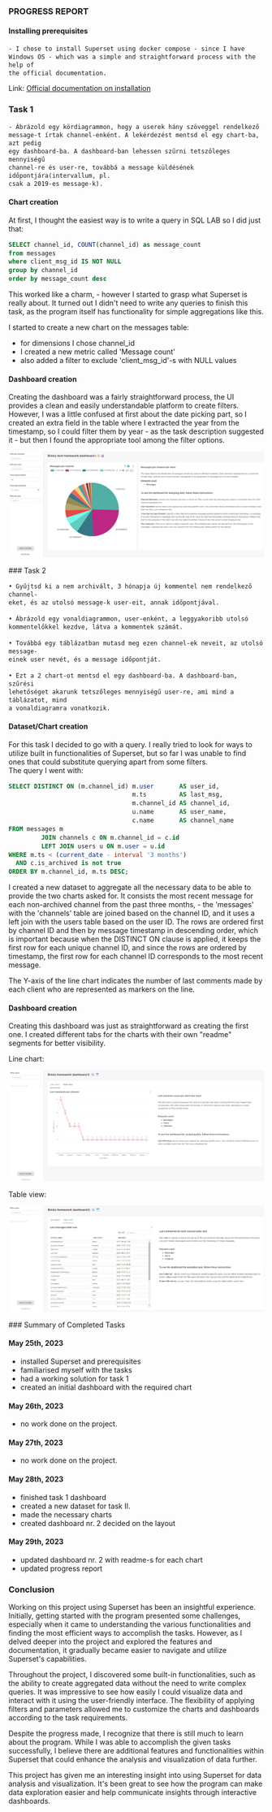### PROGRESS REPORT

#### Installing prerequisites

    - I chose to install Superset using docker compose - since I have Windows OS - which was a simple and straightforward process with the help of 
    the official documentation. 

Link: [Official documentation on installation](https://superset.apache.org/docs/installation/installing-superset-using-docker-compose)

### Task 1

    - Ábrázold egy kördiagrammon, hogy a userek hány szöveggel rendelkező
    message-t írtak channel-enként. A lekérdezést mentsd el egy chart-ba, azt pedig
    egy dashboard-ba. A dashboard-ban lehessen szűrni tetszőleges mennyiségű
    channel-re és user-re, továbbá a message küldésének időpontjára(intervallum, pl.
    csak a 2019-es message-k).

#### Chart creation

At first, I thought the easiest way is to write a query in SQL LAB so I did just that:

```sql
SELECT channel_id, COUNT(channel_id) as message_count
from messages
where client_msg_id IS NOT NULL
group by channel_id
order by message_count desc
```

This worked like a charm, - however I started to grasp what Superset is really about. It turned out I didn't need to write any queries to finish
this task, as the program itself has functionality for simple aggregations like this.

I started to create a new chart on the messages table:

- for dimensions I chose channel_id
- I created a new metric called 'Message count'
- also added a filter to exclude 'client_msg_id'-s with NULL values

#### Dashboard creation

Creating the dashboard was a fairly straightforward process, the UI provides a clean and easily understandable platform to create filters.
However, I was a little confused at first about the date picking part, so I created an extra field in the table where I extracted the year from the
timestamp, so I could filter them by year - as the task description suggested it - but then I found the appropriate tool among the filter options.

<p>
    <img src="/assets/Brickz db 1.1.png" />
</p>
### Task 2

    • Gyűjtsd ki a nem archivált, 3 hónapja új kommentel nem rendelkező channel-
    eket, és az utolsó message-k user-eit, annak időpontjával.

    • Ábrázold egy vonaldiagrammon, user-enként, a leggyakoribb utolsó
    kommentelőkkel kezdve, látva a kommentek számát.

    • Továbbá egy táblázatban mutasd meg ezen channel-ek neveit, az utolsó message-
    einek user nevét, és a message időpontját.

    • Ezt a 2 chart-ot mentsd el egy dashboard-ba. A dashboard-ban, szűrési
    lehetőséget akarunk tetszőleges mennyiségű user-re, ami mind a táblázatot, mind
    a vonaldiagramra vonatkozik.

#### Dataset/Chart creation

For this task I decided to go with a query. I really tried to look for ways to utilize built in functionalities of Superset, but so far I was
unable to find ones that could substitute querying apart from some filters.  
The query I went with:

```sql
SELECT DISTINCT ON (m.channel_id) m.user       AS user_id,
                                  m.ts         AS last_msg,
                                  m.channel_id AS channel_id,
                                  u.name       AS user_name,
                                  c.name       AS channel_name
FROM messages m
         JOIN channels c ON m.channel_id = c.id
         LEFT JOIN users u ON m.user = u.id
WHERE m.ts < (current_date - interval '3 months')
  AND c.is_archived is not true
ORDER BY m.channel_id, m.ts DESC;
```

I created a new dataset to aggregate all the necessary data to be able to provide the two charts asked for. It consists the most recent message for 
each non-archived channel from the past three months, - the 'messages' with the 'channels' table are joined based on the channel ID, and it uses 
a left join with the users table based on the user ID.
The rows are ordered first by channel ID and then by message timestamp in descending order, which is important because when the DISTINCT ON
clause is applied, it keeps the first row for each unique channel ID, and since the rows are ordered by timestamp,
the first row for each channel ID corresponds to the most recent message.

The Y-axis of the line chart indicates the number of last comments made by each client who are represented as markers on the line.

#### Dashboard creation

Creating this dashboard was just as straightforward as creating the first one. I created different tabs for the charts with their own "readme"
segments for better visibility.

Line chart:
<br/>
<p>
    <img src="/assets/Brickz db 2.1.png" />
</p>
Table view:
<br/>

<p>
    <img src="/assets/Brickz db 2.2.png" />
</p>
### Summary of Completed Tasks

#### May 25th, 2023

- installed Superset and prerequisites
- familiarised myself with the tasks
- had a working solution for task 1
- created an initial dashboard with the required chart

#### May 26th, 2023

- no work done on the project.

#### May 27th, 2023

- no work done on the project.

#### May 28th, 2023
- finished task 1 dashboard 
- created a new dataset for task II.
- made the necessary charts
- created dashboard nr. 2 decided on the layout

#### May 29th, 2023

- updated dashboard nr. 2 with readme-s for each chart
- updated progress report

### Conclusion

Working on this project using Superset has been an insightful experience. Initially, getting started with the program presented some
challenges, especially when it came to understanding the various functionalities and finding the most efficient ways to accomplish the tasks. However,
as I delved deeper into the project and explored the features and documentation, it gradually became easier to navigate and utilize Superset's
capabilities.

Throughout the project, I discovered some built-in functionalities, such as the ability to create aggregated data without the
need to write complex queries. It was impressive to see how easily I could visualize data and interact with it using the user-friendly interface. The
flexibility of applying filters and parameters allowed me to customize the charts and dashboards according to the task requirements.

Despite the progress made, I recognize that there is still much to learn about the program. While I was able to accomplish the given tasks
successfully, I believe there are additional features and functionalities within Superset that could enhance the analysis and visualization of data
further.

This project has given me an interesting insight into using Superset for data analysis and visualization. It's been great to see how the program can 
make data exploration easier and help communicate insights through interactive dashboards. 
